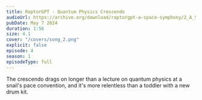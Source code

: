 ```yaml
---
title: RaptorGPT - Quantum Physics Crescendo
audioUrl: https://archive.org/download/raptorgpt-a-space-symphony/2_A_Space_Symphony.mp3
pubDate: May 7 2024
duration: 1:56
size: 4.1
cover: "/covers/song_2.png"
explicit: false
episode: 4
season: 1
episodeType: full
---
```

The crescendo drags on longer than a lecture on quantum physics at a snail's pace convention,
and it's more relentless than a toddler with a new drum kit. 
